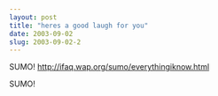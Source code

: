 ```yaml
---
layout: post
title: "heres a good laugh for you"
date: 2003-09-02
slug: 2003-09-02-2
---
```


SUMO!    http://ifaq.wap.org/sumo/everythingiknow.html         

SUMO!

